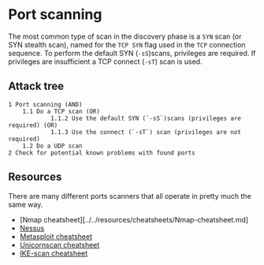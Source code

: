 # Port scanning

The most common type of scan in the discovery phase is a `SYN` scan (or SYN stealth scan), named for the `TCP SYN` flag used in the `TCP` connection sequence. To perform the default SYN (`-sS`)scans, privileges are required. If privileges are insufficient a TCP connect (`-sT`) scan is used. 

## Attack tree

    1 Port scanning (AND)
        1.1 Do a TCP scan (OR)
                1.1.2 Use the default SYN (`-sS`)scans (privileges are required) (OR)
                1.1.3 Use the connect (`-sT`) scan (privileges are not required)
        1.2 Do a UDP scan
    2 Check for potential known problems with found ports

## Resources

There are many different ports scanners that all operate in pretty much the same way. 

* [Nmap cheatsheet][../../resources/cheatsheets/Nmap-cheatsheet.md]
* [Nessus](../../resources/cheatsheets/Nessus-cheatsheet.md)
* [Metasploit cheatsheet](../../resources/cheatsheets/Metasploit-cheatsheet.pdf)
* [Unicornscan cheatsheet](../../resources/cheatsheets/Unicornscan-cheatsheet.md)
* [IKE-scan cheatsheet](../../IKE-scan-cheatsheet.md)

